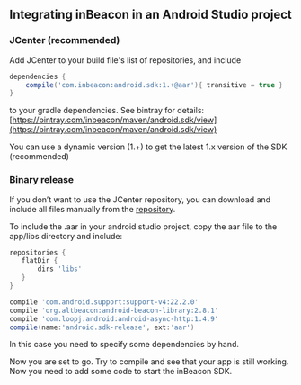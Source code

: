 ## Integrating inBeacon in an Android Studio project

### JCenter (recommended)

Add JCenter to your build file's list of repositories, and include

```groovy
dependencies {
	compile('com.inbeacon:android.sdk:1.+@aar'){ transitive = true }
}
```
to your gradle dependencies. See bintray for details: [https://bintray.com/inbeacon/maven/android.sdk/view](https://bintray.com/inbeacon/maven/android.sdk/view)

You can use a dynamic version (1.+) to get the latest 1.x version of the SDK (recommended)

### Binary release 

If you don’t want to use the JCenter repository, you can download and include all files manually from the [repository](https://github.com/inbeacon/InbeaconSdk-android).

To include the .aar in your android studio project, copy the aar file to the app/libs directory and include:

```groovy
repositories {
   flatDir {
       dirs 'libs'
   }
}

compile 'com.android.support:support-v4:22.2.0'
compile 'org.altbeacon:android-beacon-library:2.8.1'
compile 'com.loopj.android:android-async-http:1.4.9'
compile(name:'android.sdk-release', ext:'aar')
```

In this case you need to specify some dependencies by hand.

Now you are set to go. Try to compile and see that your app is still working. Now you need to add some code to start the inBeacon SDK.